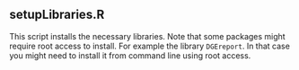 ## setupLibraries.R

This script installs the necessary libraries. Note that some packages might require root access to install. For example the library `DGEreport`. In that case you might need to install it from command line using root access.
